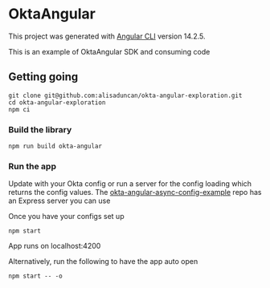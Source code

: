 # OktaAngular

This project was generated with [Angular CLI](https://github.com/angular/angular-cli) version 14.2.5.

This is an example of OktaAngular SDK and consuming code

## Getting going

```
git clone git@github.com:alisaduncan/okta-angular-exploration.git
cd okta-angular-exploration
npm ci
```

### Build the library 

```
npm run build okta-angular
```

### Run the app
Update with your Okta config or run a server for the config loading which returns the config values.
The [okta-angular-async-config-example](https://github.com/oktadev/okta-angular-async-load-example) repo has an Express server you can use

Once you have your configs set up

```
npm start
```
App runs on localhost:4200

Alternatively, run the following to have the app auto open

```
npm start -- -o
```

